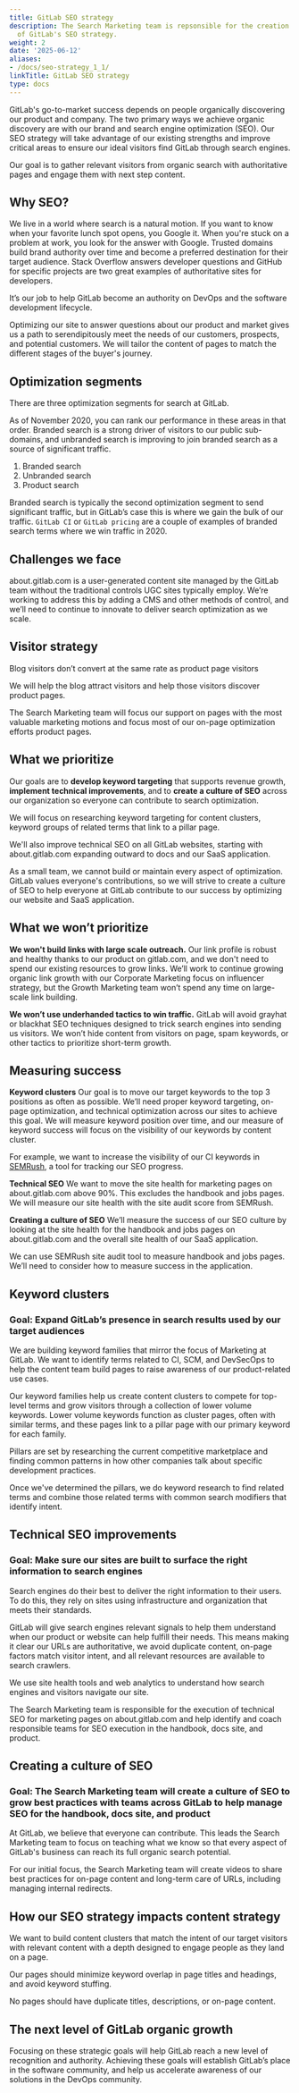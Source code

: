 ```yaml
---
title: GitLab SEO strategy
description: The Search Marketing team is repsonsible for the creation and execution
  of GitLab's SEO strategy.
weight: 2
date: '2025-06-12'
aliases:
- /docs/seo-strategy_1_1/
linkTitle: GitLab SEO strategy
type: docs
---
```


GitLab's go-to-market success depends on people organically discovering our product and company. The two primary ways we achieve organic discovery are with our brand and search engine optimization (SEO). Our SEO strategy will take advantage of our existing strengths and improve critical areas to ensure our ideal visitors find GitLab through search engines.

Our goal is to gather relevant visitors from organic search with authoritative pages and engage them with next step content.

## Why SEO?

We live in a world where search is a natural motion. If you want to know when your favorite lunch spot opens, you Google it. When you're stuck on a problem at work, you look for the answer with Google. Trusted domains build brand authority over time and become a preferred destination for their target audience. Stack Overflow answers developer questions and GitHub for specific projects are two great examples of authoritative sites for developers.

It’s our job to help GitLab become an authority on DevOps and the software development lifecycle.

Optimizing our site to answer questions about our product and market gives us a path to serendipitously meet the needs of our customers, prospects, and potential customers. We will tailor the content of pages to match the different stages of the buyer's journey.

## Optimization segments

There are three optimization segments for search at GitLab.

As of November 2020, you can rank our performance in these areas in that order. Branded search is a strong driver of visitors to our public sub-domains, and unbranded search is improving to join branded search as a source of significant traffic.

1. Branded search
1. Unbranded search
1. Product search

Branded search is typically the second optimization segment to send significant traffic, but in GitLab’s case this is where we gain the bulk of our traffic. `GitLab CI` or `GitLab pricing` are a couple of examples of branded search terms where we win traffic in 2020.

## Challenges we face

about.gitlab.com is a user-generated content site managed by the GitLab team without the traditional controls UGC sites typically employ. We’re working to address this by adding a CMS and other methods of control, and we’ll need to continue to innovate to deliver search optimization as we scale.

## Visitor strategy

Blog visitors don’t convert at the same rate as product page visitors

We will help the blog attract visitors and help those visitors discover product pages.

The Search Marketing team will focus our support on pages with the most valuable marketing motions and focus most of our on-page optimization efforts product pages.

## What we prioritize

Our goals are to **develop keyword targeting** that supports revenue growth, **implement technical improvements**, and to **create a culture of SEO** across our organization so everyone can contribute to search optimization.

We will focus on researching keyword targeting for content clusters, keyword groups of related terms that link to a pillar page.

We'll also improve technical SEO on all GitLab websites, starting with about.gitlab.com expanding outward to docs and our SaaS application.

As a small team, we cannot build or maintain every aspect of optimization. GitLab values everyone's contributions, so we will strive to create a culture of SEO to help everyone at GitLab contribute to our success by optimizing our website and SaaS application.

## What we won’t prioritize

**We won't build links with large scale outreach.** Our link profile is robust and healthy thanks to our product on gitlab.com, and we don't need to spend our existing resources to grow links. We’ll work to continue growing organic link growth with our Corporate Marketing focus on influencer strategy, but the Growth Marketing team won’t spend any time on large-scale link building.

**We won’t use underhanded tactics to win traffic.** GitLab will avoid grayhat or blackhat SEO techniques designed to trick search engines into sending us visitors. We won’t hide content from visitors on page, spam keywords, or other tactics to prioritize short-term growth.

## Measuring success

**Keyword clusters**
Our goal is to move our target keywords to the top 3 positions as often as possible. We’ll need proper keyword targeting, on-page optimization, and technical optimization across our sites to achieve this goal. We will measure keyword position over time, and our measure of keyword success will focus on the visibility of our keywords by content cluster.

For example, we want to increase the visibility of our CI keywords in [SEMRush](https://www.semrush.com/), a tool for tracking our SEO progress.

**Technical SEO**
We want to move the site health for marketing pages on about.gitlab.com above 90%. This excludes the handbook and jobs pages. We will measure our site health with the site audit score from SEMRush.

**Creating a culture of SEO**
We’ll measure the success of our SEO culture by looking at the site health for the handbook and jobs pages on about.gitlab.com and the overall site health of our SaaS application.

We can use SEMRush site audit tool to measure handbook and jobs pages. We’ll need to consider how to measure success in the application.

## Keyword clusters

### Goal: Expand GitLab’s presence in search results used by our target audiences

We are building keyword families that mirror the focus of Marketing at GitLab. We want to identify terms related to CI, SCM, and DevSecOps to help the content team build pages to raise awareness of our product-related use cases.

Our keyword families help us create content clusters to compete for top-level terms and grow visitors through a collection of lower volume keywords. Lower volume keywords function as cluster pages, often with similar terms, and these pages link to a pillar page with our primary keyword for each family.

Pillars are set by researching the current competitive marketplace and finding common patterns in how other companies talk about specific development practices.

Once we've determined the pillars, we do keyword research to find related terms and combine those related terms with common search modifiers that identify intent.

## Technical SEO improvements

### Goal: Make sure our sites are built to surface the right information to search engines

Search engines do their best to deliver the right information to their users. To do this, they rely on sites using infrastructure and organization that meets their standards.

GitLab will give search engines relevant signals to help them understand when our product or website can help fulfill their needs. This means making it clear our URLs are authoritative, we avoid duplicate content, on-page factors match visitor intent, and all relevant resources are available to search crawlers.

We use site health tools and web analytics to understand how search engines and visitors navigate our site.

The Search Marketing team is responsible for the execution of technical SEO for marketing pages on about.gitlab.com and help identify and coach responsible teams for SEO execution in the handbook, docs site, and product.

## Creating a culture of SEO

### Goal: The Search Marketing team will create a culture of SEO to grow best practices with teams across GitLab to help manage SEO for the handbook, docs site, and product

At GitLab, we believe that everyone can contribute. This leads the Search Marketing team to focus on teaching what we know so that every aspect of GitLab's business can reach its full organic search potential.

For our initial focus, the Search Marketing team will create videos to share best practices for on-page content and long-term care of URLs, including managing internal redirects.

## How our SEO strategy impacts content strategy

We want to build content clusters that match the intent of our target visitors with relevant content with a depth designed to engage people as they land on a page.

Our pages should minimize keyword overlap in page titles and headings, and avoid keyword stuffing.

No pages should have duplicate titles, descriptions, or on-page content.

## The next level of GitLab organic growth

Focusing on these strategic goals will help GitLab reach a new level of recognition and authority. Achieving these goals will establish GitLab’s place in the software community, and help us accelerate awareness of our solutions in the DevOps community.

